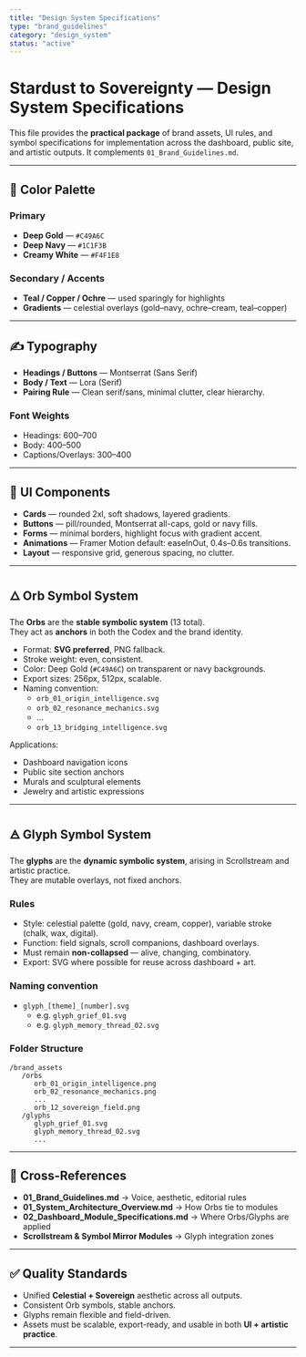 ```yaml
---
title: "Design System Specifications"
type: "brand_guidelines"
category: "design_system"
status: "active"
---
```


# Stardust to Sovereignty — Design System Specifications

This file provides the **practical package** of brand assets, UI rules, and symbol specifications for implementation across the dashboard, public site, and artistic outputs. It complements `01_Brand_Guidelines.md`.

---

## 🎨 Color Palette

### Primary
- **Deep Gold** — `#C49A6C`
- **Deep Navy** — `#1C1F3B`
- **Creamy White** — `#F4F1E8`

### Secondary / Accents
- **Teal / Copper / Ochre** — used sparingly for highlights
- **Gradients** — celestial overlays (gold–navy, ochre–cream, teal–copper)

---

## ✍️ Typography

- **Headings / Buttons** — Montserrat (Sans Serif)
- **Body / Text** — Lora (Serif)
- **Pairing Rule** — Clean serif/sans, minimal clutter, clear hierarchy.

### Font Weights
- Headings: 600–700
- Body: 400–500
- Captions/Overlays: 300–400

---

## 📐 UI Components

- **Cards** — rounded 2xl, soft shadows, layered gradients.
- **Buttons** — pill/rounded, Montserrat all-caps, gold or navy fills.
- **Forms** — minimal borders, highlight focus with gradient accent.
- **Animations** — Framer Motion default: easeInOut, 0.4s–0.6s transitions.
- **Layout** — responsive grid, generous spacing, no clutter.

---

## 🜂 Orb Symbol System

The **Orbs** are the **stable symbolic system** (13 total).  
They act as **anchors** in both the Codex and the brand identity.

- Format: **SVG preferred**, PNG fallback.  
- Stroke weight: even, consistent.  
- Color: Deep Gold (`#C49A6C`) on transparent or navy backgrounds.  
- Export sizes: 256px, 512px, scalable.  
- Naming convention:  
  - `orb_01_origin_intelligence.svg`
  - `orb_02_resonance_mechanics.svg`
  - ...
  - `orb_13_bridging_intelligence.svg`

Applications:  
- Dashboard navigation icons  
- Public site section anchors  
- Murals and sculptural elements  
- Jewelry and artistic expressions  

---

## 🜁 Glyph Symbol System

The **glyphs** are the **dynamic symbolic system**, arising in Scrollstream and artistic practice.  
They are mutable overlays, not fixed anchors.

### Rules
- Style: celestial palette (gold, navy, cream, copper), variable stroke (chalk, wax, digital).  
- Function: field signals, scroll companions, dashboard overlays.  
- Must remain **non-collapsed** — alive, changing, combinatory.  
- Export: SVG where possible for reuse across dashboard + art.  

### Naming convention
- `glyph_[theme]_[number].svg`  
  - e.g. `glyph_grief_01.svg`  
  - e.g. `glyph_memory_thread_02.svg`  

### Folder Structure
```
/brand_assets
   /orbs
      orb_01_origin_intelligence.png
      orb_02_resonance_mechanics.png
      ...
      orb_12_sovereign_field.png
   /glyphs
      glyph_grief_01.svg
      glyph_memory_thread_02.svg
      ...
```

---

## 🔗 Cross-References

- **01_Brand_Guidelines.md** → Voice, aesthetic, editorial rules  
- **01_System_Architecture_Overview.md** → How Orbs tie to modules  
- **02_Dashboard_Module_Specifications.md** → Where Orbs/Glyphs are applied  
- **Scrollstream & Symbol Mirror Modules** → Glyph integration zones  

---

## ✅ Quality Standards

- Unified **Celestial + Sovereign** aesthetic across all outputs.  
- Consistent Orb symbols, stable anchors.  
- Glyphs remain flexible and field-driven.  
- Assets must be scalable, export-ready, and usable in both **UI + artistic practice**.

---
